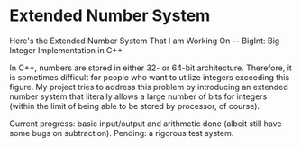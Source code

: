# Extended Number System
Here's the Extended Number System That I am Working On
-- BigInt: Big Integer Implementation in C++

In C++, numbers are stored in either 32- or 64-bit architecture. Therefore, it is sometimes difficult for people who want to utilize integers exceeding this figure. My project tries to address this problem by introducing an extended number system that literally allows a large number of bits for integers (within the limit of being able to be stored by processor, of course). 

Current progress: basic input/output and arithmetic done (albeit still have some bugs on subtraction). Pending: a rigorous test system. 
